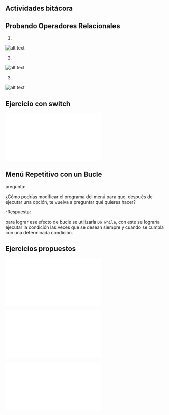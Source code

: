 ## Actividades bitácora

## Probando Operadores Relacionales

1.
![alt text](./Imágenes/image.png)

2.
![alt text](./Imágenes/image-1.png)

3.
![alt text](./Imágenes/image-2.png)

## Ejercicio con switch

![Ejercicio con switch](./Ejercicio_con_switch.c)

## Menú Repetitivo con un Bucle

pregunta: 

¿Cómo podrías modificar el programa del menú para que, después de ejecutar una opción, te vuelva a preguntar qué quieres hacer?

-Respuesta: 

para lograr ese efecto de bucle se utilizaría `Do while`, con este se lograría ejecutar la condición las veces que se desean siempre y cuando se cumpla con una determinada condición.

## Ejercicios propuestos

![Ejercicio 1](./Ejercicios_propuestos/Ejercicio_1.c)

![Ejercicio 2](./Ejercicios_propuestos/Ejercicio_2.c)

![Ejercicio 3](./Ejercicios_propuestos/Ejercicio_3.c)



